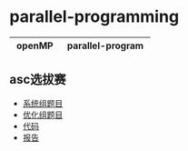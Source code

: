 # parallel-programming

| &nbsp;openMP&nbsp; | &nbsp;parallel-program&nbsp; | 
| :---: | :----: |

## asc选拔赛

- [系统组题目](https://github.com/glb400/parallel-programming/tree/master/1-系统组)
- [优化组题目](https://github.com/glb400/parallel-programming/tree/master/2-1-优化组-必做题)
- [代码](https://github.com/glb400/parallel-programming/tree/master/FYArray)
- [报告](https://github.com/glb400/parallel-programming/tree/master/report)

